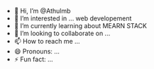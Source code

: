 - 👋 Hi, I’m @Athulmb
- 👀 I’m interested in ... web developement
- 🌱 I’m currently learning about MEARN STACK
- 💞️ I’m looking to collaborate on ...
- 📫 How to reach me ...
- 😄 Pronouns: ...
- ⚡ Fun fact: ...


